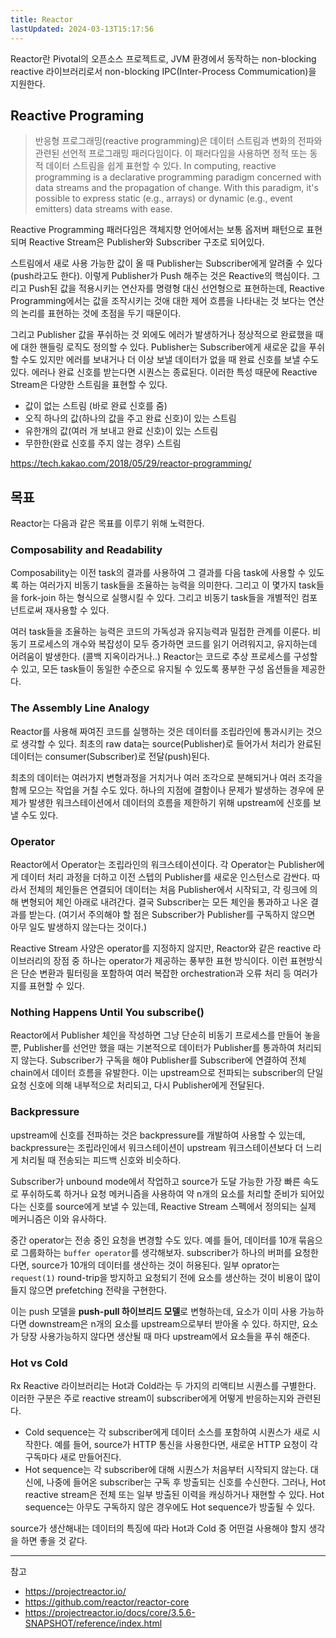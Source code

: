 ```yaml
---
title: Reactor
lastUpdated: 2024-03-13T15:17:56
---
```


Reactor란 Pivotal의 오픈소스 프로젝트로, JVM 환경에서 동작하는 non-blocking reactive 라이브러리로서 non-blocking IPC(Inter-Process Commumication)을 지원한다.

## Reactive Programing

> 반응형 프로그래밍(reactive programming)은 데이터 스트림과 변화의 전파와 관련된 선언적 프로그래밍 패러다임이다. 이 패러다임을 사용하면 정적 또는 동적 데이터 스트림을 쉽게 표현할 수 있다. In computing, reactive programming is a declarative programming paradigm concerned with data streams and the propagation of change. With this paradigm, it's possible to express static (e.g., arrays) or dynamic (e.g., event emitters) data streams with ease.

Reactive Programming 패러다임은 객체지향 언어에서는 보통 옵저버 패턴으로 표현되며 Reactive Stream은 Publisher와 Subscriber 구조로 되어있다.

스트림에서 새로 사용 가능한 값이 올 때 Publisher는 Subscriber에게 알려줄 수 있다 (push라고도 한다). 이렇게 Publisher가 Push 해주는 것은 Reactive의 핵심이다. 그리고 Push된 값을 적용시키는 연산자를 명령형 대신 선언형으로 표현하는데, Reactive Programming에서는 값을 조작시키는 것애 대한 제어 흐름을 나타내는 것 보다는 연산의 논리를 표현하는 것에 초점을 두기 때문이다.

그리고 Publisher 값을 푸쉬하는 것 외에도 에러가 발생하거나 정상적으로 완료했을 때에 대한 핸들링 로직도 정의할 수 있다. Publisher는 Subscriber에게 새로운 값을 푸쉬할 수도 있지만 에러를 보내거나 더 이상 보낼 데이터가 없을 때 완료 신호를 보낼 수도 있다. 에러나 완료 신호를 받는다면 시퀀스는 종료된다. 이러한 특성 때문에 Reactive Stream은 다양한 스트림을 표현할 수 있다.

- 값이 없는 스트림 (바로 완료 신호를 줌)
- 오직 하나의 값(하나의 값을 주고 완료 신호)이 있는 스트림
- 유한개의 값(여러 개 보내고 완료 신호)이 있는 스트림
- 무한한(완료 신호를 주지 않는 경우) 스트림

https://tech.kakao.com/2018/05/29/reactor-programming/

## 목표

Reactor는 다음과 같은 목표를 이루기 위해 노력한다.

### Composability and Readability

Composability는 이전 task의 결과를 사용하여 그 결과를 다음 task에 사용할 수 있도록 하는 여러가지 비동기 task들을 조율하는 능력을 의미한다. 그리고 이 몇가지 task들을 fork-join 하는 형식으로 실행시킬 수 있다. 그리고 비동기 task들을 개별적인 컴포넌트로써 재사용할 수 있다.

여러 task들을 조율하는 능력은 코드의 가독성과 유지능력과 밀접한 관계를 이룬다. 비동기 프로세스의 개수와 복잡성이 모두 증가하면 코드를 읽기 어려워지고, 유지하는데 어려움이 발생한다. (콜백 지옥이라거나..) Reactor는 코드로 추상 프로세스를 구성할 수 있고, 모든 task들이 동일한 수준으로 유지될 수 있도록 풍부한 구성 옵션들을 제공한다.

### The Assembly Line Analogy

Reactor를 사용해 짜여진 코드를 실행하는 것은 데이터를 조립라인에 통과시키는 것으로 생각할 수 있다. 최초의 raw data는 source(Publisher)로 들어가서 처리가 완료된 데이터는 consumer(Subscriber)로 전달(push)된다.

최초의 데이터는 여러가지 변형과정을 거치거나 여러 조각으로 분해되거나 여러 조각을 함께 모으는 작업을 거칠 수도 있다. 하나의 지점에 결함이나 문제가 발생하는 경우에 문제가 발생한 워크스테이션에서 데이터의 흐름을 제한하기 위해 upstream에 신호를 보낼 수도 있다.

### Operator

Reactor에서 Operator는 조립라인의 워크스테이션이다. 각 Operator는 Publisher에게 데이터 처리 과정을 더하고 이전 스텝의 Publisher를 새로운 인스턴스로 감싼다. 따라서 전체의 체인들은 연결되어 데이터는 처음 Publisher에서 시작되고, 각 링크에 의해 변형되어 체인 아래로 내려간다. 결국 Subscriber는 모든 체인을 통과하고 나온 결과를 받는다. (여기서 주의해야 할 점은 Subscriber가 Publisher를 구독하지 않으면 아무 일도 발생하지 않는다는 것이다.)

Reactive Stream 사양은 operator를 지정하지 않지만, Reactor와 같은 reactive 라이브러리의 장점 중 하나는 operator가 제공하는 풍부한 표현 방식이다. 이런 표현방식은 단순 변환과 필터링을 포함하여 여러 복잡한 orchestration과 오류 처리 등 여러가지를 표현할 수 있다.

### Nothing Happens Until You subscribe()

Reactor에서 Publisher 체인을 작성하면 그냥 단순히 비동기 프로세스를 만들어 놓을 뿐, Publisher를 선언만 했을 때는 기본적으로 데이터가 Publisher를 통과하여 처리되지 않는다. Subscriber가 구독을 해야 Publisher를 Subscriber에 연결하여 전체 chain에서 데이터 흐름을 유발한다. 이는 upstream으로 전파되는 subscriber의 단일 요청 신호에 의해 내부적으로 처리되고, 다시 Publisher에게 전달된다.

### Backpressure

upstream에 신호를 전파하는 것은 backpressure를 개발하여 사용할 수 있는데, backpressure는 조립라인에서 워크스테이션이 upstream 워크스테이션보다 더 느리게 처리될 때 전송되는 피드백 신호와 비슷하다.

Subscriber가 unbound mode에서 작업하고 source가 도달 가능한 가장 빠른 속도로 푸쉬하도록 하거나 요청 메커니즘을 사용하여 약 n개의 요소를 처리할 준비가 되어있다는 신호를 source에게 보낼 수 있는데, Reactive Stream 스펙에서 정의되는 실제 메커니즘은 이와 유사하다.

중간 operator는 전송 중인 요청을 변경할 수도 있다. 예를 들어, 데이터를 10개 묶음으로 그룹화하는 `buffer operator`를 생각해보자. subscriber가 하나의 버퍼를 요청한다면, source가 10개의 데이터를 생산하는 것이 허용된다. 일부 oprator는 `request(1)` round-trip을 방지하고 요청되기 전에 요소를 생산하는 것이 비용이 많이 들지 않으면 prefetching 전략을 구현한다.

이는 push 모델을 **push-pull 하이브리드 모델**로 변형하는데, 요소가 이미 사용 가능하다면 downstream은 n개의 요소를 upstream으로부터 받아올 수 있다. 하지만, 요소가 당장 사용가능하지 않다면 생산될 때 마다 upstream에서 요소들을 푸쉬 해준다.

### Hot vs Cold

Rx Reactive 라이브러리는 Hot과 Cold라는 두 가지의 리액티브 시퀀스를 구별한다. 이러한 구분은 주로 reactive stream이 subscriber에게 어떻게 반응하는지와 관련된다.

- Cold sequence는 각 subscriber에게 데이터 소스를 포함하여 시퀀스가 새로 시작한다. 예를 들어, source가 HTTP 통신을 사용한다면, 새로운 HTTP 요청이 각 구독마다 새로 만들어진다.
- Hot sequence는 각 subscriber에 대해 시퀀스가 처음부터 시작되지 않는다. 대신에, 나중에 들어온 subscriber는 구독 후 방출되는 신호를 수신한다. 그러나, Hot reactive stream은 전체 또는 일부 방출된 이력을 캐싱하거나 재현할 수 있다. Hot sequence는 아무도 구독하지 않은 경우에도 Hot sequence가 방출될 수 있다.

source가 생산해내는 데이터의 특징에 따라 Hot과 Cold 중 어떤걸 사용해야 할지 생각을 하면 좋을 것 같다.
 
---
참고
- https://projectreactor.io/
- https://github.com/reactor/reactor-core
- https://projectreactor.io/docs/core/3.5.6-SNAPSHOT/reference/index.html
